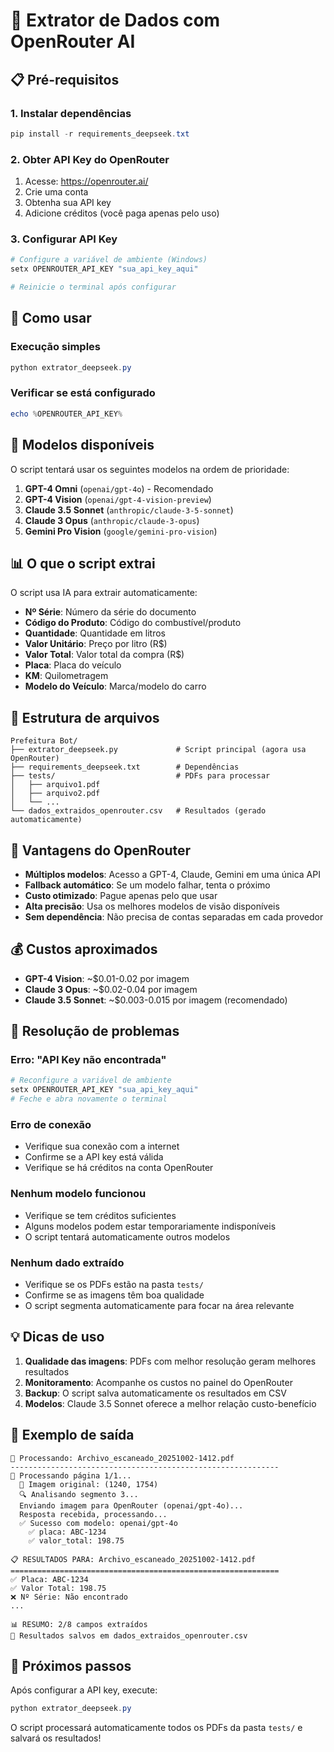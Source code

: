 # 🤖 Extrator de Dados com OpenRouter AI

## 📋 Pré-requisitos

### 1. Instalar dependências
```powershell
pip install -r requirements_deepseek.txt
```

### 2. Obter API Key do OpenRouter
1. Acesse: https://openrouter.ai/
2. Crie uma conta
3. Obtenha sua API key
4. Adicione créditos (você paga apenas pelo uso)

### 3. Configurar API Key
```powershell
# Configure a variável de ambiente (Windows)
setx OPENROUTER_API_KEY "sua_api_key_aqui"

# Reinicie o terminal após configurar
```

## 🚀 Como usar

### Execução simples
```powershell
python extrator_deepseek.py
```

### Verificar se está configurado
```powershell
echo %OPENROUTER_API_KEY%
```

## 🤖 Modelos disponíveis

O script tentará usar os seguintes modelos na ordem de prioridade:

1. **GPT-4 Omni** (`openai/gpt-4o`) - Recomendado
2. **GPT-4 Vision** (`openai/gpt-4-vision-preview`)
3. **Claude 3.5 Sonnet** (`anthropic/claude-3-5-sonnet`)
4. **Claude 3 Opus** (`anthropic/claude-3-opus`)
5. **Gemini Pro Vision** (`google/gemini-pro-vision`)

## 📊 O que o script extrai

O script usa IA para extrair automaticamente:

- **Nº Série**: Número da série do documento
- **Código do Produto**: Código do combustível/produto
- **Quantidade**: Quantidade em litros
- **Valor Unitário**: Preço por litro (R$)
- **Valor Total**: Valor total da compra (R$)
- **Placa**: Placa do veículo
- **KM**: Quilometragem
- **Modelo do Veículo**: Marca/modelo do carro

## 📁 Estrutura de arquivos

```
Prefeitura Bot/
├── extrator_deepseek.py             # Script principal (agora usa OpenRouter)
├── requirements_deepseek.txt        # Dependências
├── tests/                           # PDFs para processar
│   ├── arquivo1.pdf
│   ├── arquivo2.pdf
│   └── ...
└── dados_extraidos_openrouter.csv   # Resultados (gerado automaticamente)
```

## 🎯 Vantagens do OpenRouter

- **Múltiplos modelos**: Acesso a GPT-4, Claude, Gemini em uma única API
- **Fallback automático**: Se um modelo falhar, tenta o próximo
- **Custo otimizado**: Pague apenas pelo que usar
- **Alta precisão**: Usa os melhores modelos de visão disponíveis
- **Sem dependência**: Não precisa de contas separadas em cada provedor

## 💰 Custos aproximados

- **GPT-4 Vision**: ~$0.01-0.02 por imagem
- **Claude 3 Opus**: ~$0.02-0.04 por imagem
- **Claude 3.5 Sonnet**: ~$0.003-0.015 por imagem (recomendado)

## 🔧 Resolução de problemas

### Erro: "API Key não encontrada"
```powershell
# Reconfigure a variável de ambiente
setx OPENROUTER_API_KEY "sua_api_key_aqui"
# Feche e abra novamente o terminal
```

### Erro de conexão
- Verifique sua conexão com a internet
- Confirme se a API key está válida
- Verifique se há créditos na conta OpenRouter

### Nenhum modelo funcionou
- Verifique se tem créditos suficientes
- Alguns modelos podem estar temporariamente indisponíveis
- O script tentará automaticamente outros modelos

### Nenhum dado extraído
- Verifique se os PDFs estão na pasta `tests/`
- Confirme se as imagens têm boa qualidade
- O script segmenta automaticamente para focar na área relevante

## 💡 Dicas de uso

1. **Qualidade das imagens**: PDFs com melhor resolução geram melhores resultados
2. **Monitoramento**: Acompanhe os custos no painel do OpenRouter
3. **Backup**: O script salva automaticamente os resultados em CSV
4. **Modelos**: Claude 3.5 Sonnet oferece a melhor relação custo-benefício

## 🎯 Exemplo de saída

```
📄 Processando: Archivo_escaneado_20251002-1412.pdf
------------------------------------------------------------
📑 Processando página 1/1...
  📐 Imagem original: (1240, 1754)
  🔍 Analisando segmento 3...
  Enviando imagem para OpenRouter (openai/gpt-4o)...
  Resposta recebida, processando...
  ✅ Sucesso com modelo: openai/gpt-4o
    ✅ placa: ABC-1234
    ✅ valor_total: 198.75

📋 RESULTADOS PARA: Archivo_escaneado_20251002-1412.pdf
============================================================
✅ Placa: ABC-1234
✅ Valor Total: 198.75
❌ Nº Série: Não encontrado
...

📊 RESUMO: 2/8 campos extraídos
💾 Resultados salvos em dados_extraidos_openrouter.csv
```

## 🚀 Próximos passos

Após configurar a API key, execute:
```powershell
python extrator_deepseek.py
```

O script processará automaticamente todos os PDFs da pasta `tests/` e salvará os resultados!